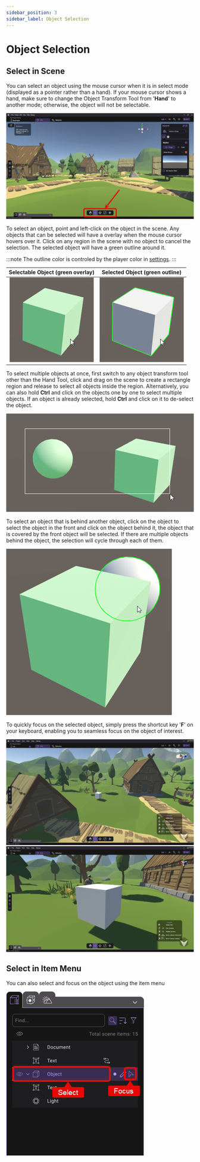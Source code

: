 ```yaml
---
sidebar_position: 3
sidebar_label: Object Selection
---
```


# Object Selection

## Select in Scene

You can select an object using the mouse cursor when it is in select mode (displayed as a pointer rather than a hand). If your mouse cursor shows a hand, make sure to change the Object Transform Tool from \'**Hand**\' to another mode; otherwise, the object will not be selectable.

![](/img/ObjectSelection/ChangeTool.png) 

To select an object, point and left-click on the object in the scene. Any objects that can be selected will have a overlay when the mouse cursor hovers over it. Click on any region in the scene with no object to cancel the selection. The selected object will have a green outline around it.

:::note
The outline color is controled by the player color in [settings](/PCMode/Misc/Settings.md).
:::


|Selectable Object (green overlay)         |     Selected Object (green outline)  |
|:----------------------------------------:|:------------------------------------:|
|![](/img/media/media/image135.png)           | ![](/img/media/media/image136.png)      |

To select multiple objects at once, first switch to any object transform tool other than the Hand Tool, click and drag on the scene to create a rectangle region and release to select all objects inside the region. Alternatively, you can also hold **Ctrl** and click on the objects one by one to select multiple objects. If an object is already selected, hold **Ctrl** and click on it to de-select the object.

![](/img/media/media/image137.png)

To select an object that is behind another object, click on the object to select the object in the front and click on the object behind it, the object that is covered by the front object will be selected. If there are multiple objects behind the object, the selection will cycle through each of them.

![](/img/media/media/image138.png)

To quickly focus on the selected object, simply press the shortcut key \'**F**\' on your keyboard, enabling you to seamless focus on the object of interest.


![](/img/ObjectSelection/Unfocus.png) 
![](/img/ObjectSelection/Focus.png) 

## Select in Item Menu

You can also select and focus on the object using the item menu

![](/img/ObjectSelection/ItemMenu.png) 
